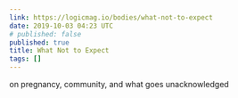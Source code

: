 ```yaml
---
link: https://logicmag.io/bodies/what-not-to-expect
date: 2019-10-03 04:23 UTC
# published: false
published: true
title: What Not to Expect
tags: []
---
```


on pregnancy, community, and what goes unacknowledged
